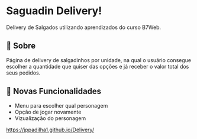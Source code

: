 # Saguadin Delivery! 
Delivery de Salgados utilizando aprendizados do curso B7Web.

<h2>🍗 Sobre</h2> 
Página de delivery de salgadinhos por unidade, na qual o usuário consegue escolher a quantidade que quiser das opções e já receber o valor total dos seus pedidos.

<h2>🚀 Novas Funcionalidades</h2>

- Menu para escolher qual personagem
- Opção de jogar novamente
- Vizualização do personagem

https://jppadilha1.github.io/Delivery/
